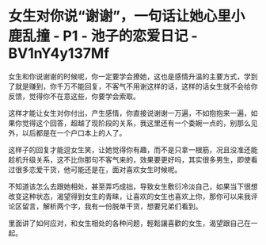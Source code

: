 # 女生对你说“谢谢”，一句话让她心里小鹿乱撞 - P1 - 池子的恋爱日记 - BV1nY4y137Mf

女生和你说谢谢的时候呢，你一定要学会撩她，这也是感情升温的主要方式，学到了就是赚到，你千万不能回复，不客气不用谢这样的话，这样的话女生就不会给你反馈，觉得你不在意这些，你要学会索取。

这样才能让女生对你付出，产生感情，你直接说谢谢一万遍，不如抱抱来一遍，如果你觉得这个回答，超越了现阶段的关系，我这里还有一个委婉一点的，别那么见外，以后都是在一个户口本上的人了。

这样子的回复才能逗女生笑，让她觉得你有趣，而不是只拿一根筋，况且没准还能趁机升级关系，这不比你那句不客气来的，效果要更好吗，其实很多男生，即使看过很多恋爱干货，他可能还是在，面对喜欢女生时候呢。

不知道该怎么去跟她相处，甚至弄巧成拙，导致女生敷衍冷淡自己，如果当下很想改变这种状态，渴望得到女生的青睐，让喜欢的女生也喜欢上你，那你可以来我评论区留言，解析两个字，我有一份脱单干货，想要兄弟们看到。

里面讲了如何应对，和女生相处的各种问题，輕鬆讓喜歡的女生，渴望跟自己在一起。